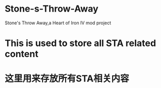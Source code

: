 # Stone-s-Throw-Away
Stone's Throw Away,a Heart of Iron IV mod project

# This is used to store all STA related content
# 这里用来存放所有STA相关内容
